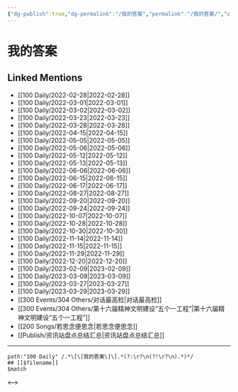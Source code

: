 ```yaml
---
{"dg-publish":true,"dg-permalink":"/我的答案","permalink":"/我的答案/","created":"2022-11-25T16:47:44.000+08:00","updated":"2023-04-10T15:43:34.000+08:00"}
---
```


# 我的答案

## Linked Mentions
- [[100 Daily/2022-02-28\|2022-02-28]]
- [[100 Daily/2022-03-01\|2022-03-01]]
- [[100 Daily/2022-03-02\|2022-03-02]]
- [[100 Daily/2022-03-23\|2022-03-23]]
- [[100 Daily/2022-03-28\|2022-03-28]]
- [[100 Daily/2022-04-15\|2022-04-15]]
- [[100 Daily/2022-05-05\|2022-05-05]]
- [[100 Daily/2022-05-06\|2022-05-06]]
- [[100 Daily/2022-05-12\|2022-05-12]]
- [[100 Daily/2022-05-13\|2022-05-13]]
- [[100 Daily/2022-06-06\|2022-06-06]]
- [[100 Daily/2022-06-15\|2022-06-15]]
- [[100 Daily/2022-06-17\|2022-06-17]]
- [[100 Daily/2022-08-27\|2022-08-27]]
- [[100 Daily/2022-09-20\|2022-09-20]]
- [[100 Daily/2022-09-24\|2022-09-24]]
- [[100 Daily/2022-10-07\|2022-10-07]]
- [[100 Daily/2022-10-28\|2022-10-28]]
- [[100 Daily/2022-10-30\|2022-10-30]]
- [[100 Daily/2022-11-14\|2022-11-14]]
- [[100 Daily/2022-11-15\|2022-11-15]]
- [[100 Daily/2022-11-29\|2022-11-29]]
- [[100 Daily/2022-12-20\|2022-12-20]]
- [[100 Daily/2023-02-09\|2023-02-09]]
- [[100 Daily/2023-03-09\|2023-03-09]]
- [[100 Daily/2023-03-27\|2023-03-27]]
- [[100 Daily/2023-03-29\|2023-03-29]]
- [[300 Events/304 Others/对话最高检\|对话最高检]]
- [[300 Events/304 Others/第十六届精神文明建设“五个一工程”\|第十六届精神文明建设“五个一工程”]]
- [[200 Songs/若思念便思念\|若思念便思念]]
- [[Publish/资讯站盘点总结汇总\|资讯站盘点总结汇总]]


---

```expander
path:"100 Daily" /.*\[\[我的答案\]\].*(?:\r?\n(?!\r?\n).*)*/
## [[$filename]]
$match
```

<-->